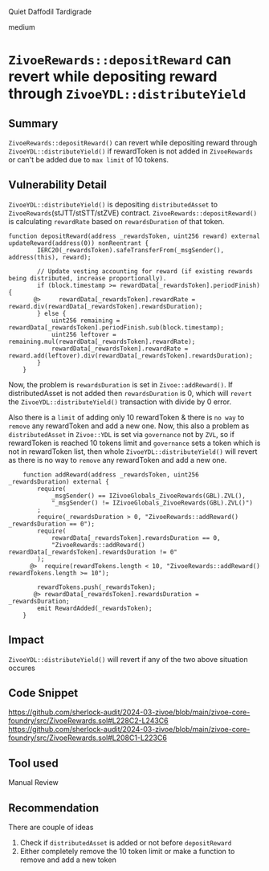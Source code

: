 Quiet Daffodil Tardigrade

medium

# `ZivoeRewards::depositReward` can revert while depositing reward through `ZivoeYDL::distributeYield`

## Summary
`ZivoeRewards::depositReward()` can revert while depositing reward through `ZivoeYDL::distributeYield()`  if rewardToken is not added in `ZivoeRewards` or can't be added due to `max limit` of 10 tokens.

## Vulnerability Detail
`ZivoeYDL::distributeYield()` is depositing `distributedAsset` to `ZivoeRewards`(stJTT/stSTT/stZVE) contract. `ZivoeRewards::depositReward()` is calculating `rewardRate` based on `rewardsDuration` of that token.
```solidity
function depositReward(address _rewardsToken, uint256 reward) external updateReward(address(0)) nonReentrant {
        IERC20(_rewardsToken).safeTransferFrom(_msgSender(), address(this), reward);

        // Update vesting accounting for reward (if existing rewards being distributed, increase proportionally).
        if (block.timestamp >= rewardData[_rewardsToken].periodFinish) {
       @>     rewardData[_rewardsToken].rewardRate = reward.div(rewardData[_rewardsToken].rewardsDuration);
        } else {
            uint256 remaining = rewardData[_rewardsToken].periodFinish.sub(block.timestamp);
            uint256 leftover = remaining.mul(rewardData[_rewardsToken].rewardRate);
            rewardData[_rewardsToken].rewardRate = reward.add(leftover).div(rewardData[_rewardsToken].rewardsDuration);
        }
    }
```
Now, the problem is `rewardsDuration` is set in `Zivoe::addReward()`. If distributedAsset is not added then `rewardsDuration` is 0, which will `revert` the `ZivoeYDL::distributeYield()` transaction with divide by 0 error.

Also there is a `limit` of adding only 10 rewardToken & there is `no way` to `remove` any rewardToken and add a new one. Now, this also a problem as `distributedAsset` in `Zivoe::YDL` is set via `governance` not by `ZVL`, so if rewardToken is reached 10 tokens limit and `governance` sets a token which is not in rewardToken list, then whole `ZivoeYDL::distributeYield()` will revert as there is no way to `remove` any rewardToken and add a new one.
```solidity
    function addReward(address _rewardsToken, uint256 _rewardsDuration) external {
        require(
            _msgSender() == IZivoeGlobals_ZivoeRewards(GBL).ZVL(), 
            "_msgSender() != IZivoeGlobals_ZivoeRewards(GBL).ZVL()")
        ;
        require(_rewardsDuration > 0, "ZivoeRewards::addReward() _rewardsDuration == 0");
        require(
            rewardData[_rewardsToken].rewardsDuration == 0, 
            "ZivoeRewards::addReward() rewardData[_rewardsToken].rewardsDuration != 0"
        );
      @>  require(rewardTokens.length < 10, "ZivoeRewards::addReward() rewardTokens.length >= 10");

        rewardTokens.push(_rewardsToken);
       @> rewardData[_rewardsToken].rewardsDuration = _rewardsDuration;
        emit RewardAdded(_rewardsToken);
    }
```

## Impact
`ZivoeYDL::distributeYield()` will revert if any of the two above situation occures 

## Code Snippet
https://github.com/sherlock-audit/2024-03-zivoe/blob/main/zivoe-core-foundry/src/ZivoeRewards.sol#L228C2-L243C6
https://github.com/sherlock-audit/2024-03-zivoe/blob/main/zivoe-core-foundry/src/ZivoeRewards.sol#L208C1-L223C6

## Tool used
Manual Review

## Recommendation
There are couple of ideas
1. Check if `distributedAsset` is added or not before `depositReward`
2. Either completely remove the 10 token limit or make a function to remove and add a new token